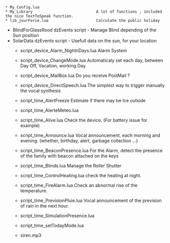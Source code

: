 

	* My_Config.lua 	
	* My_Library 	                      	A lot of functions , included the nice TextToSpeak function.
	* lib_jourFerie.lua 	              	Calculate the public holiday 


  * BlindForGlassRood                   dzEvents script - Manage Blind depending of the Sun position
  * SolarData                           dzEvents script - Usefull data on the sun, for your location
	* script_device_Alarm_NightnDays.lua  Alarm System 	 
	* script_device_ChangeMode.lua 	    	Automaticaly set each day, between Day Off, Vacation, working Day. 
	* script_device_MailBox.lua 	    	Do you receive PostMail ? 
	* script_device_DirectSpeech.lua	The simplest way to trigger manually the vocal synthesis 

	* script_time_AlertFreeze           	Estimate if there may be Ice outside
	* script_time_AlerteMeteo.lua
	* script_time_Alive.lua             	Check the device. (For battery issue for example)
	* script_time_Announce.lua          	Vocal announcement, each morning and evening. (whether, birthday, alert, garbage collection  ...) 
	* script_time_BeaconPresence.lua    	For the Alarm, detect the presence of the family with beacon attached on the keys
	* script_time_Blinds.lua            	Manage the Roller Shutter
	* script_time_ControlHeating.lua    	check the heating at night. 
	* script_time_FireAlarm.lua         	Check an abnormal rise of the temperature.
	* script_time_PrevisionPluie.lua    	Vocal announcement of the prevision of rain in the next hour.
	* script_time_SimulationPresence.lua
	* script_time_setTodayMode.lua 
	* siren.mp3
